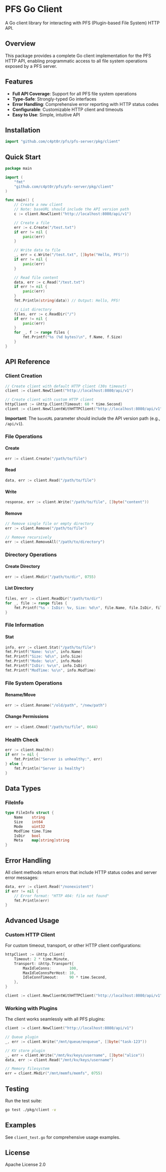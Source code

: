 # PFS Go Client

A Go client library for interacting with PFS (Plugin-based File System) HTTP API.

## Overview

This package provides a complete Go client implementation for the PFS HTTP API, enabling programmatic access to all file system operations exposed by a PFS server.

## Features

- **Full API Coverage**: Support for all PFS file system operations
- **Type-Safe**: Strongly-typed Go interfaces
- **Error Handling**: Comprehensive error reporting with HTTP status codes
- **Configurable**: Customizable HTTP client and timeouts
- **Easy to Use**: Simple, intuitive API

## Installation

```go
import "github.com/c4pt0r/pfs/pfs-server/pkg/client"
```

## Quick Start

```go
package main

import (
    "fmt"
    "github.com/c4pt0r/pfs/pfs-server/pkg/client"
)

func main() {
    // Create a new client
    // Note: baseURL should include the API version path
    c := client.NewClient("http://localhost:8080/api/v1")

    // Create a file
    err := c.Create("/test.txt")
    if err != nil {
        panic(err)
    }

    // Write data to file
    _, err = c.Write("/test.txt", []byte("Hello, PFS!"))
    if err != nil {
        panic(err)
    }

    // Read file content
    data, err := c.Read("/test.txt")
    if err != nil {
        panic(err)
    }
    fmt.Println(string(data)) // Output: Hello, PFS!

    // List directory
    files, err := c.ReadDir("/")
    if err != nil {
        panic(err)
    }
    for _, f := range files {
        fmt.Printf("%s (%d bytes)\n", f.Name, f.Size)
    }
}
```

## API Reference

### Client Creation

```go
// Create client with default HTTP client (30s timeout)
client := client.NewClient("http://localhost:8080/api/v1")

// Create client with custom HTTP client
httpClient := &http.Client{Timeout: 60 * time.Second}
client := client.NewClientWithHTTPClient("http://localhost:8080/api/v1", httpClient)
```

**Important**: The `baseURL` parameter should include the API version path (e.g., `/api/v1`).

### File Operations

#### Create
```go
err := client.Create("/path/to/file")
```

#### Read
```go
data, err := client.Read("/path/to/file")
```

#### Write
```go
response, err := client.Write("/path/to/file", []byte("content"))
```

#### Remove
```go
// Remove single file or empty directory
err := client.Remove("/path/to/file")

// Remove recursively
err := client.RemoveAll("/path/to/directory")
```

### Directory Operations

#### Create Directory
```go
err := client.Mkdir("/path/to/dir", 0755)
```

#### List Directory
```go
files, err := client.ReadDir("/path/to/dir")
for _, file := range files {
    fmt.Printf("%s - IsDir: %v, Size: %d\n", file.Name, file.IsDir, file.Size)
}
```

### File Information

#### Stat
```go
info, err := client.Stat("/path/to/file")
fmt.Printf("Name: %s\n", info.Name)
fmt.Printf("Size: %d\n", info.Size)
fmt.Printf("Mode: %o\n", info.Mode)
fmt.Printf("IsDir: %v\n", info.IsDir)
fmt.Printf("ModTime: %s\n", info.ModTime)
```

### File System Operations

#### Rename/Move
```go
err := client.Rename("/old/path", "/new/path")
```

#### Change Permissions
```go
err := client.Chmod("/path/to/file", 0644)
```

### Health Check

```go
err := client.Health()
if err != nil {
    fmt.Println("Server is unhealthy:", err)
} else {
    fmt.Println("Server is healthy")
}
```

## Data Types

### FileInfo

```go
type FileInfo struct {
    Name    string
    Size    int64
    Mode    uint32
    ModTime time.Time
    IsDir   bool
    Meta    map[string]string
}
```

## Error Handling

All client methods return errors that include HTTP status codes and server error messages:

```go
data, err := client.Read("/nonexistent")
if err != nil {
    // Error format: "HTTP 404: file not found"
    fmt.Println(err)
}
```

## Advanced Usage

### Custom HTTP Client

For custom timeout, transport, or other HTTP client configurations:

```go
httpClient := &http.Client{
    Timeout: 2 * time.Minute,
    Transport: &http.Transport{
        MaxIdleConns:        100,
        MaxIdleConnsPerHost: 10,
        IdleConnTimeout:     90 * time.Second,
    },
}

client := client.NewClientWithHTTPClient("http://localhost:8080/api/v1", httpClient)
```

### Working with Plugins

The client works seamlessly with all PFS plugins:

```go
client := client.NewClient("http://localhost:8080/api/v1")

// Queue plugin
_, err := client.Write("/mnt/queue/enqueue", []byte("task-123"))

// KV store plugin
_, err = client.Write("/mnt/kv/keys/username", []byte("alice"))
data, err := client.Read("/mnt/kv/keys/username")

// Memory filesystem
err = client.Mkdir("/mnt/memfs/memfs", 0755)
```

## Testing

Run the test suite:

```bash
go test ./pkg/client -v
```

## Examples

See `client_test.go` for comprehensive usage examples.

## License

Apache License 2.0
